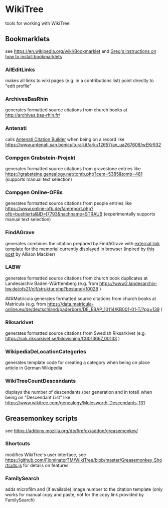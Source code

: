 # WikiTree
tools for working with WikiTree

## Bookmarklets
see https://en.wikipedia.org/wiki/Bookmarklet and [Greg's instructions on how to install bookmarklets](https://youtu.be/50M-w_yXHzs) 

### AllEditLinks
makes all links to wiki pages (e.g. in a contributions list) point directly to "edit profile"

### ArchivesBasRhin
generates formatted source citations from church books at http://archives.bas-rhin.fr/

### Antenati
calls [Antenati Citation Builder](https://apps.wikitree.com/apps/clarke11007/antenati.php) when being on a record like https://www.antenati.san.beniculturali.it/ark:/12657/an_ua267608/wEKr932

### Compgen Grabstein-Projekt
generates formatted source citations from gravestone entries like https://grabsteine.genealogy.net/tomb.php?cem=5385&tomb=481 (supports manual text selection)

### Compgen Online-OFBs
generates formatted source citations from people entries like https://www.online-ofb.de/famreport.php?ofb=buehlertal&ID=I7793&nachname=STRAUB  (experimentally supports manual text selection)

### FindAGrave
generates combines the citation prepared by FindAGrave with [external link template](https://www.wikitree.com/wiki/Template:FindAGrave) for the  memorial currently displayed in browser (inpired by [this post](https://www.wikitree.com/g2g/569133/citation-help-findagrave-now-provides-citation-suggestion) by Allison Mackler)

### LABW
generates formatted source citations from church book duplicates at Landesarchiv Baden-Württemberg (e.g. from https://www2.landesarchiv-bw.de/ofs21/olf/struktur.php?bestand=10028 )

###Matricula
generates formatted source citations from church books at Matricula (e.g. from https://data.matricula-online.eu/de/deutschland/paderborn/DE_EBAP_10114/KB001-01-T/?pg=139 )


### Riksarkivet
generates formatted source citations from Swedish Riksarkivet (e.g. https://sok.riksarkivet.se/bildvisning/C0013667_00133 )

### WikipediaDeLocationCategories
generates template code for creating a category when being on place article in German Wikipedia

### WikiTreeCountDescendants
displays the number of descendants (per generation and in total) when being on "Descendant List" like https://www.wikitree.com/genealogy/Molesworth-Descendants-131

## Greasemonkey scripts
see https://addons.mozilla.org/de/firefox/addon/greasemonkey/
### Shortcuts
modifies WikiTree's user interface, see https://github.com/FlominatorTM/WikiTree/blob/master/Greasemonkey_Shortcuts.js for details on features

### FamilySearch
adds microfilm and (if available) image number to the citation template (only works for manual copy and paste, not for the copy link provided by FamilySearch) 
